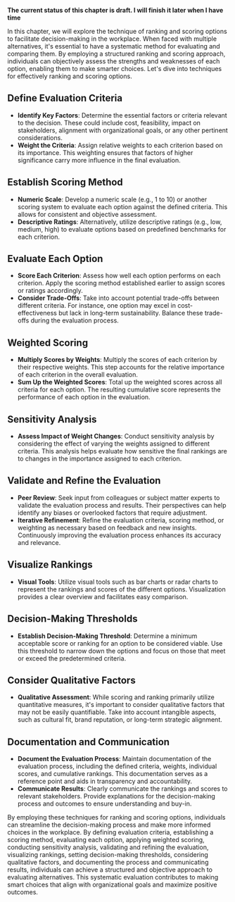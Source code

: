 **The current status of this chapter is draft. I will finish it later when I have time**

In this chapter, we will explore the technique of ranking and scoring options to facilitate decision-making in the workplace. When faced with multiple alternatives, it's essential to have a systematic method for evaluating and comparing them. By employing a structured ranking and scoring approach, individuals can objectively assess the strengths and weaknesses of each option, enabling them to make smarter choices. Let's dive into techniques for effectively ranking and scoring options.

Define Evaluation Criteria
--------------------------

* **Identify Key Factors**: Determine the essential factors or criteria relevant to the decision. These could include cost, feasibility, impact on stakeholders, alignment with organizational goals, or any other pertinent considerations.
* **Weight the Criteria**: Assign relative weights to each criterion based on its importance. This weighting ensures that factors of higher significance carry more influence in the final evaluation.

Establish Scoring Method
------------------------

* **Numeric Scale**: Develop a numeric scale (e.g., 1 to 10) or another scoring system to evaluate each option against the defined criteria. This allows for consistent and objective assessment.
* **Descriptive Ratings**: Alternatively, utilize descriptive ratings (e.g., low, medium, high) to evaluate options based on predefined benchmarks for each criterion.

Evaluate Each Option
--------------------

* **Score Each Criterion**: Assess how well each option performs on each criterion. Apply the scoring method established earlier to assign scores or ratings accordingly.
* **Consider Trade-Offs**: Take into account potential trade-offs between different criteria. For instance, one option may excel in cost-effectiveness but lack in long-term sustainability. Balance these trade-offs during the evaluation process.

Weighted Scoring
----------------

* **Multiply Scores by Weights**: Multiply the scores of each criterion by their respective weights. This step accounts for the relative importance of each criterion in the overall evaluation.
* **Sum Up the Weighted Scores**: Total up the weighted scores across all criteria for each option. The resulting cumulative score represents the performance of each option in the evaluation.

Sensitivity Analysis
--------------------

* **Assess Impact of Weight Changes**: Conduct sensitivity analysis by considering the effect of varying the weights assigned to different criteria. This analysis helps evaluate how sensitive the final rankings are to changes in the importance assigned to each criterion.

Validate and Refine the Evaluation
----------------------------------

* **Peer Review**: Seek input from colleagues or subject matter experts to validate the evaluation process and results. Their perspectives can help identify any biases or overlooked factors that require adjustment.
* **Iterative Refinement**: Refine the evaluation criteria, scoring method, or weighting as necessary based on feedback and new insights. Continuously improving the evaluation process enhances its accuracy and relevance.

Visualize Rankings
------------------

* **Visual Tools**: Utilize visual tools such as bar charts or radar charts to represent the rankings and scores of the different options. Visualization provides a clear overview and facilitates easy comparison.

Decision-Making Thresholds
--------------------------

* **Establish Decision-Making Threshold**: Determine a minimum acceptable score or ranking for an option to be considered viable. Use this threshold to narrow down the options and focus on those that meet or exceed the predetermined criteria.

Consider Qualitative Factors
----------------------------

* **Qualitative Assessment**: While scoring and ranking primarily utilize quantitative measures, it's important to consider qualitative factors that may not be easily quantifiable. Take into account intangible aspects, such as cultural fit, brand reputation, or long-term strategic alignment.

Documentation and Communication
-------------------------------

* **Document the Evaluation Process**: Maintain documentation of the evaluation process, including the defined criteria, weights, individual scores, and cumulative rankings. This documentation serves as a reference point and aids in transparency and accountability.
* **Communicate Results**: Clearly communicate the rankings and scores to relevant stakeholders. Provide explanations for the decision-making process and outcomes to ensure understanding and buy-in.

By employing these techniques for ranking and scoring options, individuals can streamline the decision-making process and make more informed choices in the workplace. By defining evaluation criteria, establishing a scoring method, evaluating each option, applying weighted scoring, conducting sensitivity analysis, validating and refining the evaluation, visualizing rankings, setting decision-making thresholds, considering qualitative factors, and documenting the process and communicating results, individuals can achieve a structured and objective approach to evaluating alternatives. This systematic evaluation contributes to making smart choices that align with organizational goals and maximize positive outcomes.
